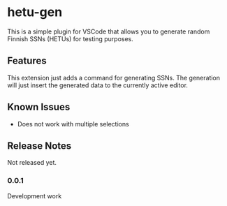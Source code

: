 # hetu-gen

This is a simple plugin for VSCode that allows you to generate random Finnish SSNs (HETUs) for testing purposes.

## Features

This extension just adds a command for generating SSNs. The generation will just insert the generated data to the currently active editor.

## Known Issues

- Does not work with multiple selections

## Release Notes

Not released yet.

### 0.0.1

Development work
